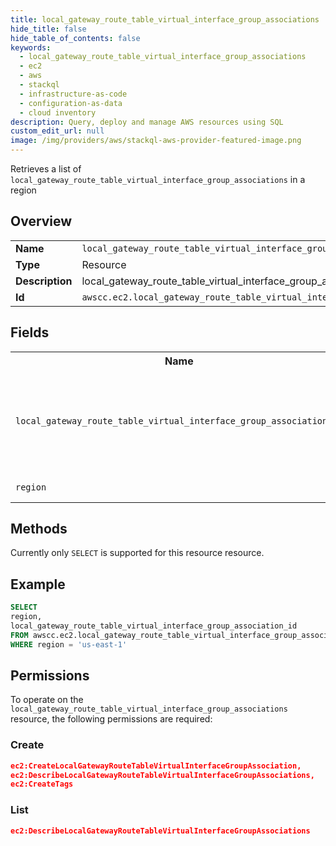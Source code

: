 ```yaml
---
title: local_gateway_route_table_virtual_interface_group_associations
hide_title: false
hide_table_of_contents: false
keywords:
  - local_gateway_route_table_virtual_interface_group_associations
  - ec2
  - aws
  - stackql
  - infrastructure-as-code
  - configuration-as-data
  - cloud inventory
description: Query, deploy and manage AWS resources using SQL
custom_edit_url: null
image: /img/providers/aws/stackql-aws-provider-featured-image.png
---
```

Retrieves a list of <code>local_gateway_route_table_virtual_interface_group_associations</code> in a region

## Overview
<table><tbody>
<tr><td><b>Name</b></td><td><code>local_gateway_route_table_virtual_interface_group_associations</code></td></tr>
<tr><td><b>Type</b></td><td>Resource</td></tr>
<tr><td><b>Description</b></td><td>local_gateway_route_table_virtual_interface_group_associations</td></tr>
<tr><td><b>Id</b></td><td><code>awscc.ec2.local_gateway_route_table_virtual_interface_group_associations</code></td></tr>
</tbody></table>

## Fields
<table><tbody>
<tr><th>Name</th><th>Datatype</th><th>Description</th></tr>
<tr><td><code>local_gateway_route_table_virtual_interface_group_association_id</code></td><td><code>string</code></td><td>The ID of the local gateway route table virtual interface group association.</td></tr>
<tr><td><code>region</code></td><td><code>string</code></td><td>AWS region.</td></tr>

</tbody></table>

## Methods
Currently only <code>SELECT</code> is supported for this resource resource.

## Example
```sql
SELECT
region,
local_gateway_route_table_virtual_interface_group_association_id
FROM awscc.ec2.local_gateway_route_table_virtual_interface_group_associations
WHERE region = 'us-east-1'
```

## Permissions

To operate on the <code>local_gateway_route_table_virtual_interface_group_associations</code> resource, the following permissions are required:

### Create
```json
ec2:CreateLocalGatewayRouteTableVirtualInterfaceGroupAssociation,
ec2:DescribeLocalGatewayRouteTableVirtualInterfaceGroupAssociations,
ec2:CreateTags
```

### List
```json
ec2:DescribeLocalGatewayRouteTableVirtualInterfaceGroupAssociations
```

